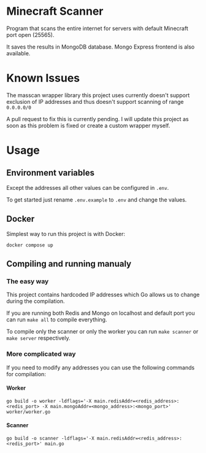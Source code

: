 # Minecraft Scanner
Program that scans the entire internet for servers with default Minecraft port open (25565).

It saves the results in MongoDB database. Mongo Express frontend is also available.

# Known Issues
The masscan wrapper library this project uses currently doesn't support exclusion of IP addresses and thus doesn't support scanning of range `0.0.0.0/0`

A pull request to fix this is currently pending. I will update this project as soon as this problem is fixed or create a custom wrapper myself.

# Usage
## Environment variables
Except the addresses all other values can be configured in `.env`.

To get started just rename `.env.example` to `.env` and change the values.

## Docker
Simplest way to run this project is with Docker:

`docker compose up`

## Compiling and running manualy
### The easy way
This project contains hardcoded IP addresses which Go allows us to change during the compilation.

If you are running both Redis and Mongo on localhost and default port you can run `make all` to compile everything.

To compile only the scanner or only the worker you can run `make scanner` or `make server` respectively.

### More complicated way
If you need to modify any addresses you can use the following commands for compilation:

#### Worker
`go build -o worker -ldflags='-X main.redisAddr=<redis_address>:<redis_port> -X main.mongoAddr=<mongo_address>:<mongo_port>' worker/worker.go`

#### Scanner
`go build -o scanner -ldflags='-X main.redisAddr=<redis_address>:<redis_port>' main.go`